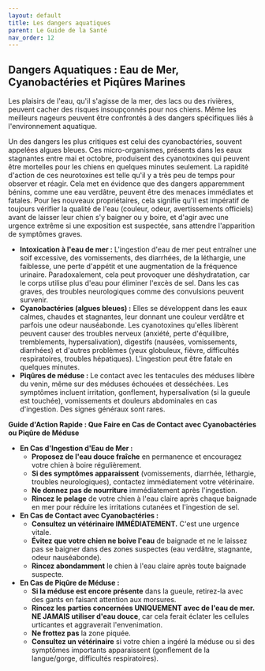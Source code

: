 ```yaml
---
layout: default
title: Les dangers aquatiques
parent: Le Guide de la Santé
nav_order: 12
---
```


## **Dangers Aquatiques : Eau de Mer, Cyanobactéries et Piqûres Marines**

Les plaisirs de l'eau, qu'il s'agisse de la mer, des lacs ou des rivières, peuvent cacher des risques insoupçonnés pour nos chiens. Même les meilleurs nageurs peuvent être confrontés à des dangers spécifiques liés à l'environnement aquatique.

Un des dangers les plus critiques est celui des cyanobactéries, souvent appelées algues bleues. Ces micro-organismes, présents dans les eaux stagnantes entre mai et octobre, produisent des cyanotoxines qui peuvent être mortelles pour les chiens en quelques minutes seulement. La rapidité d'action de ces neurotoxines est telle qu'il y a très peu de temps pour observer et réagir. Cela met en évidence que des dangers apparemment bénins, comme une eau verdâtre, peuvent être des menaces immédiates et fatales. Pour les nouveaux propriétaires, cela signifie qu'il est impératif de toujours vérifier la qualité de l'eau (couleur, odeur, avertissements officiels) avant de laisser leur chien s'y baigner ou y boire, et d'agir avec une urgence extrême si une exposition est suspectée, sans attendre l'apparition de symptômes graves.

*   **Intoxication à l'eau de mer :** L'ingestion d'eau de mer peut entraîner une soif excessive, des vomissements, des diarrhées, de la léthargie, une faiblesse, une perte d'appétit et une augmentation de la fréquence urinaire. Paradoxalement, cela peut provoquer une déshydratation, car le corps utilise plus d'eau pour éliminer l'excès de sel. Dans les cas graves, des troubles neurologiques comme des convulsions peuvent survenir.
*   **Cyanobactéries (algues bleues) :** Elles se développent dans les eaux calmes, chaudes et stagnantes, leur donnant une couleur verdâtre et parfois une odeur nauséabonde. Les cyanotoxines qu'elles libèrent peuvent causer des troubles nerveux (anxiété, perte d'équilibre, tremblements, hypersalivation), digestifs (nausées, vomissements, diarrhées) et d'autres problèmes (yeux globuleux, fièvre, difficultés respiratoires, troubles hépatiques). L'ingestion peut être fatale en quelques minutes.
*   **Piqûres de méduse :** Le contact avec les tentacules des méduses libère du venin, même sur des méduses échouées et desséchées. Les symptômes incluent irritation, gonflement, hypersalivation (si la gueule est touchée), vomissements et douleurs abdominales en cas d'ingestion. Des signes généraux sont rares.

**Guide d'Action Rapide : Que Faire en Cas de Contact avec Cyanobactéries ou Piqûre de Méduse**

*   **En Cas d'Ingestion d'Eau de Mer :**
    *   **Proposez de l'eau douce fraîche** en permanence et encouragez votre chien à boire régulièrement.
    *   **Si des symptômes apparaissent** (vomissements, diarrhée, léthargie, troubles neurologiques), contactez immédiatement votre vétérinaire.
    *   **Ne donnez pas de nourriture** immédiatement après l'ingestion.
    *   **Rincez le pelage** de votre chien à l'eau claire après chaque baignade en mer pour réduire les irritations cutanées et l'ingestion de sel.
*   **En Cas de Contact avec Cyanobactéries :**
    *   **Consultez un vétérinaire IMMÉDIATEMENT.** C'est une urgence vitale.
    *   **Évitez que votre chien ne boive l'eau** de baignade et ne le laissez pas se baigner dans des zones suspectes (eau verdâtre, stagnante, odeur nauséabonde).
    *   **Rincez abondamment** le chien à l'eau claire après toute baignade suspecte.
*   **En Cas de Piqûre de Méduse :**
    *   **Si la méduse est encore présente** dans la gueule, retirez-la avec des gants en faisant attention aux morsures.
    *   **Rincez les parties concernées UNIQUEMENT avec de l'eau de mer.** **NE JAMAIS utiliser d'eau douce**, car cela ferait éclater les cellules urticantes et aggraverait l'envenimation.
    *   **Ne frottez pas** la zone piquée.
    *   **Consultez un vétérinaire** si votre chien a ingéré la méduse ou si des symptômes importants apparaissent (gonflement de la langue/gorge, difficultés respiratoires). 